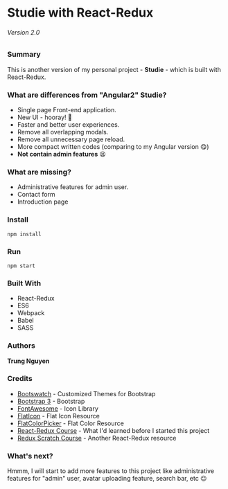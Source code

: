 # Studie with React-Redux
###### Version 2.0

### Summary
This is another version of my personal project - **Studie** - which is built with React-Redux.

### What are differences from "Angular2" Studie?
* Single page Front-end application.
* New UI - hooray! :clap:
* Faster and better user experiences.
* Remove all overlapping modals.
* Remove all unnecessary page reload.
* More compact written codes (comparing to my Angular version :yum:)
* **Not contain admin features** :tired_face:

### What are missing?
* Administrative features for admin user.
* Contact form
* Introduction page

### Install
```
npm install
```

### Run
```
npm start
```

### Built With

* React-Redux
* ES6
* Webpack
* Babel
* SASS

### Authors

**Trung Nguyen**

### Credits
* [Bootswatch](bootswatch.com) - Customized Themes for Bootstrap
* [Bootstrap 3](getbootstrap.com) - Bootstrap
* [FontAwesome](fontawesome.io) - Icon Library
* [FlatIcon](http://www.flaticon.com/) - Flat Icon Resource
* [FlatColorPicker](http://www.flatuicolorpicker.com/) - Flat Color Resource
* [React-Redux Course](https://www.udemy.com/react-redux/) - What I'd learned before I started this project
* [Redux Scratch Course](https://egghead.io/courses/getting-started-with-redux) - Another React-Redux resource

### What's next?
Hmmm, I will start to add more features to this project like administrative features for "admin" user, avatar uploading feature, search bar, etc :wink:
